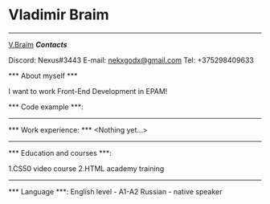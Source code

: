 # Vladimir Braim
*****

[V.Braim](braim.PNG)
***Contacts***

Discord: Nexus#3443
E-mail: nekxgodx@gmail.com
Tel: +375298409633


*** About myself *** 

I want to work Front-End Development in EPAM!

*** Code example ***:

*****


*** Work experience: ***
<Nothing yet…>

******

*** Education and courses ***:


1.CS50 video course
2.HTML academy training 

*****

*** Language ***:
English level - A1-A2
Russian - native speaker 

